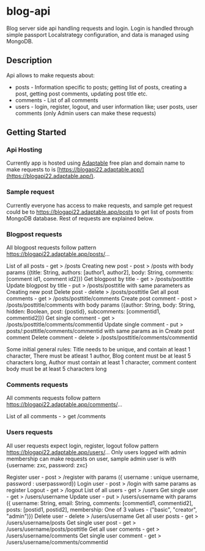 # blog-api

Blog server side api handling requests and login. Login is handled through simple passport Localstrategy configuration, and data is managed using MongoDB.

## Description

Api allows to make requests about:

- posts - Information specific to posts; getting list of posts, creating a post, getting post comments, updating post title etc.
- comments - List of all comments
- users - login, register, logout, and user information like; user posts, user comments (only Admin users can make these requests)

## Getting Started

### Api Hosting

Currently app is hosted using [Adaptable](https://adaptable.io/) free plan and domain name to make requests to is [https://blogapi22.adaptable.app/](https://blogapi22.adaptable.app/).

### Sample request

Currently everyone has access to make requests, and sample get request could be to https://blogapi22.adaptable.app/posts to get list of posts from MongoDB database. Rest of requests are explained below.

### Blogpost requests

All blogpost requests follow pattern https://blogapi22.adaptable.app/posts/...

List of all posts - get > /posts
Creating new post - post > /posts with body params ({title: String, authors: [author1, author2], body: String, comments: [comment id1, comment id2]})
Get blogpost by title - get > /posts/posttitle
Update blogpost by title - put > /posts/posttitle with same parameters as Creating new post
Delete post - delete > /posts/posttitle
Get all post comments - get > /posts/posttitle/comments
Create post comment - post > /posts/posttitle/comments with body params ({author: String, body: String, hidden: Boolean, post: {postid}, subcomments: [commentid1, commentid2]})
Get single comment - get > /posts/posttitle/comments/commentid
Update single comment - put > posts/:posttitle/comments/commentid with same params as in Create post comment
Delete comment - delete > /posts/posttitle/comments/commentid

Some initial general rules: Title needs to be unique, and contain at least 1 character, There must be atleast 1 author, Blog content must be at least 5 characters long, Author must contain at least 1 character, comment content body must be at least 5 characters long

### Comments requests

All comments requests follow pattern https://blogapi22.adaptable.app/comments/...

List of all comments - > get /comments

### Users requests

All user requests expect login, register, logout follow pattern https://blogapi22.adaptable.app/users/...
Only users logged with admin membership can make requests on user, sample admin user is with {username: zxc, password: zxc}

Register user - post > /register with params ({ username : unique username, password : userpassword})
Login user - post > /login with same params as register
Logout - get > /logout
List of all users - get > /users
Get single user - get > /users/username
Update user - put > /users/username with params ({ username: String, email: String, comments: [commentid1, commentid2], posts: [postid1, postid2], membership: One of 3 values - ("basic", "creator", "admin")})
Delete user - delete > /users/username
Get all user posts - get > /users/username/posts
Get single user post - get > /users/username/posts/posttitle
Get all user coments - get > /users/username/comments
Get single user comment - get > /users/username/comments/commentid
